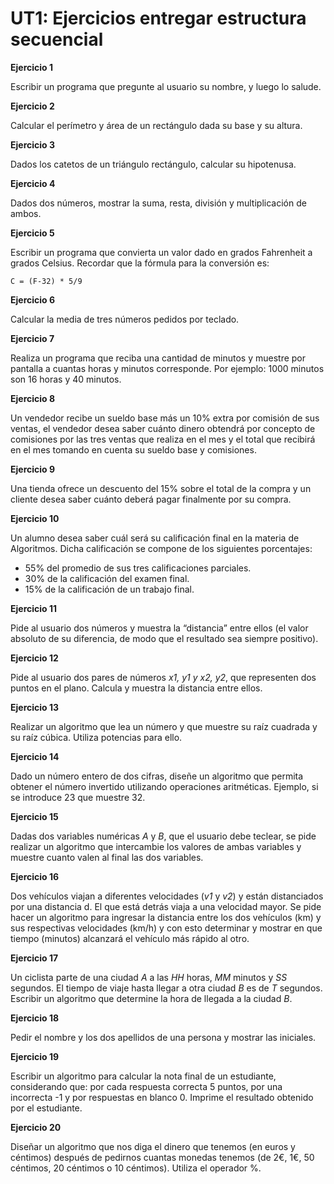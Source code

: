 # UT1: Ejercicios entregar estructura secuencial

**Ejercicio 1**

Escribir un programa que pregunte al usuario su nombre, y luego lo salude.

**Ejercicio 2**

Calcular el perímetro y área de un rectángulo dada su base y su altura.

**Ejercicio 3**

Dados los catetos de un triángulo rectángulo, calcular su hipotenusa.

**Ejercicio 4**

Dados dos números, mostrar la suma, resta, división y multiplicación de ambos.

**Ejercicio 5**

Escribir un programa que convierta un valor dado en grados Fahrenheit a grados Celsius. Recordar que la fórmula para la conversión es:

`C = (F-32) * 5/9`

**Ejercicio 6**

Calcular la media de tres números pedidos por teclado.

**Ejercicio 7**

Realiza un programa que reciba una cantidad de minutos y muestre por pantalla a cuantas horas y minutos corresponde. Por ejemplo: 1000 minutos son 16 horas y 40 minutos.

**Ejercicio 8**

Un vendedor recibe un sueldo base más un 10% extra por comisión de sus ventas, el vendedor desea saber cuánto dinero obtendrá por concepto de comisiones por las tres ventas que realiza en el mes y el total que recibirá en el mes tomando en cuenta su sueldo base y comisiones.

**Ejercicio 9**

Una tienda ofrece un descuento del 15% sobre el total de la compra y un cliente desea saber cuánto deberá pagar finalmente por su compra.

**Ejercicio 10**

Un alumno desea saber cuál será su calificación final en la materia de Algoritmos. Dicha calificación se compone de los siguientes porcentajes:

- 55% del promedio de sus tres calificaciones parciales.
- 30% de la calificación del examen final.
- 15% de la calificación de un trabajo final.

**Ejercicio 11**

Pide al usuario dos números y muestra la “distancia” entre ellos (el valor absoluto de su diferencia, de modo que el resultado sea siempre positivo).

**Ejercicio 12**

Pide al usuario dos pares de números *x1, y1 y x2, y2*, que representen dos puntos en el plano. Calcula y muestra la distancia entre ellos.

**Ejercicio 13**

Realizar un algoritmo que lea un número y que muestre su raíz cuadrada y su raíz cúbica. Utiliza potencias para ello.

**Ejercicio 14**

Dado un número entero de dos cifras, diseñe un algoritmo que permita obtener el número invertido utilizando operaciones aritméticas. Ejemplo, si se introduce 23 que muestre 32.

**Ejercicio 15**

Dadas dos variables numéricas *A* y *B*, que el usuario debe teclear, se pide realizar un algoritmo que intercambie los valores de ambas variables y muestre cuanto valen al final las dos variables.

**Ejercicio 16**

Dos vehículos viajan a diferentes velocidades (*v1* y *v2*) y están distanciados por una distancia d. El que está detrás viaja a una velocidad mayor. Se pide hacer un algoritmo para ingresar la distancia entre los dos vehículos (km) y sus respectivas velocidades (km/h) y con esto determinar y mostrar en que tiempo (minutos) alcanzará el vehículo más rápido al otro.

**Ejercicio 17**

Un ciclista parte de una ciudad *A* a las *HH* horas, *MM* minutos y *SS* segundos. El tiempo de viaje hasta llegar a otra ciudad *B* es de *T* segundos. Escribir un algoritmo que determine la hora de llegada a la ciudad *B*.

**Ejercicio 18**

Pedir el nombre y los dos apellidos de una persona y mostrar las iniciales.

**Ejercicio 19**

Escribir un algoritmo para calcular la nota final de un estudiante, considerando que: por cada respuesta correcta 5 puntos, por una incorrecta -1 y por respuestas en blanco 0. Imprime el resultado obtenido por el estudiante.

**Ejercicio 20**

Diseñar un algoritmo que nos diga el dinero que tenemos (en euros y céntimos) después de pedirnos cuantas monedas tenemos (de 2€, 1€, 50 céntimos, 20 céntimos o 10 céntimos). Utiliza el operador %.
